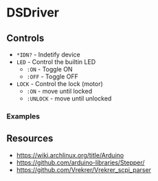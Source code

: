 # DSDriver

## Controls

- `*IDN?` - Indetify device
- `LED` - Control the builtin LED
	- `:ON` - Toggle ON
	- `:OFF` - Toggle OFF
- `LOCK` - Control the lock (motor)
	- `:ON` - move until locked
	- `:UNLOCK` - move until unlocked

### Examples

## Resources

- https://wiki.archlinux.org/title/Arduino
- https://github.com/arduino-libraries/Stepper/
- https://github.com/Vrekrer/Vrekrer_scpi_parser
